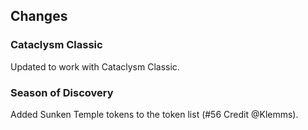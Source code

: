 ## Changes

### Cataclysm Classic

Updated to work with Cataclysm Classic.

### Season of Discovery

Added Sunken Temple tokens to the token list (#56 Credit @Klemms).